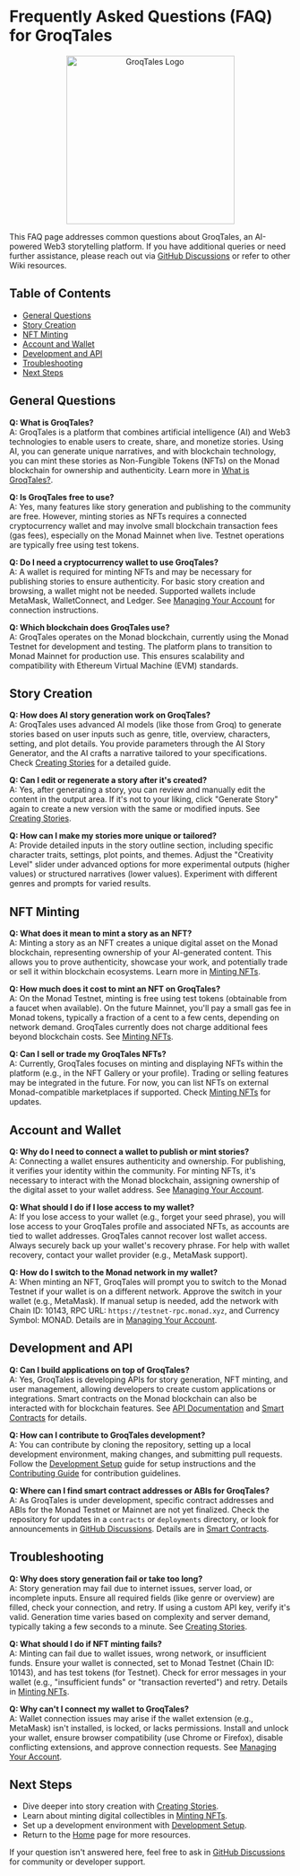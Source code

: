 # Frequently Asked Questions (FAQ) for GroqTales

<div align="center">
  <img src="../../public/GroqTales.png" alt="GroqTales Logo" width="300" />
</div>

This FAQ page addresses common questions about GroqTales, an AI-powered Web3 storytelling platform.
If you have additional queries or need further assistance, please reach out via
[GitHub Discussions](https://github.com/Drago-03/GroqTales/discussions) or refer to other Wiki
resources.

## Table of Contents

- [General Questions](#general-questions)
- [Story Creation](#story-creation)
- [NFT Minting](#nft-minting)
- [Account and Wallet](#account-and-wallet)
- [Development and API](#development-and-api)
- [Troubleshooting](#troubleshooting)
- [Next Steps](#next-steps)

## General Questions

**Q: What is GroqTales?**  
A: GroqTales is a platform that combines artificial intelligence (AI) and Web3 technologies to
enable users to create, share, and monetize stories. Using AI, you can generate unique narratives,
and with blockchain technology, you can mint these stories as Non-Fungible Tokens (NFTs) on the
Monad blockchain for ownership and authenticity. Learn more in
[What is GroqTales?](../What-is-GroqTales.md).

**Q: Is GroqTales free to use?**  
A: Yes, many features like story generation and publishing to the community are free. However,
minting stories as NFTs requires a connected cryptocurrency wallet and may involve small blockchain
transaction fees (gas fees), especially on the Monad Mainnet when live. Testnet operations are
typically free using test tokens.

**Q: Do I need a cryptocurrency wallet to use GroqTales?**  
A: A wallet is required for minting NFTs and may be necessary for publishing stories to ensure
authenticity. For basic story creation and browsing, a wallet might not be needed. Supported wallets
include MetaMask, WalletConnect, and Ledger. See
[Managing Your Account](../Managing-Your-Account.md) for connection instructions.

**Q: Which blockchain does GroqTales use?**  
A: GroqTales operates on the Monad blockchain, currently using the Monad Testnet for development and
testing. The platform plans to transition to Monad Mainnet for production use. This ensures
scalability and compatibility with Ethereum Virtual Machine (EVM) standards.

## Story Creation

**Q: How does AI story generation work on GroqTales?**  
A: GroqTales uses advanced AI models (like those from Groq) to generate stories based on user inputs
such as genre, title, overview, characters, setting, and plot details. You provide parameters
through the AI Story Generator, and the AI crafts a narrative tailored to your specifications. Check
[Creating Stories](../Creating-Stories.md) for a detailed guide.

**Q: Can I edit or regenerate a story after it's created?**  
A: Yes, after generating a story, you can review and manually edit the content in the output area.
If it's not to your liking, click "Generate Story" again to create a new version with the same or
modified inputs. See [Creating Stories](../Creating-Stories.md#editing-and-regenerating).

**Q: How can I make my stories more unique or tailored?**  
A: Provide detailed inputs in the story outline section, including specific character traits,
settings, plot points, and themes. Adjust the "Creativity Level" slider under advanced options for
more experimental outputs (higher values) or structured narratives (lower values). Experiment with
different genres and prompts for varied results.

## NFT Minting

**Q: What does it mean to mint a story as an NFT?**  
A: Minting a story as an NFT creates a unique digital asset on the Monad blockchain, representing
ownership of your AI-generated content. This allows you to prove authenticity, showcase your work,
and potentially trade or sell it within blockchain ecosystems. Learn more in
[Minting NFTs](../Minting-NFTs.md).

**Q: How much does it cost to mint an NFT on GroqTales?**  
A: On the Monad Testnet, minting is free using test tokens (obtainable from a faucet when
available). On the future Mainnet, you'll pay a small gas fee in Monad tokens, typically a fraction
of a cent to a few cents, depending on network demand. GroqTales currently does not charge
additional fees beyond blockchain costs. See
[Minting NFTs](../Minting-NFTs.md#understanding-transaction-fees).

**Q: Can I sell or trade my GroqTales NFTs?**  
A: Currently, GroqTales focuses on minting and displaying NFTs within the platform (e.g., in the NFT
Gallery or your profile). Trading or selling features may be integrated in the future. For now, you
can list NFTs on external Monad-compatible marketplaces if supported. Check
[Minting NFTs](../Minting-NFTs.md#viewing-and-managing-your-nfts) for updates.

## Account and Wallet

**Q: Why do I need to connect a wallet to publish or mint stories?**  
A: Connecting a wallet ensures authenticity and ownership. For publishing, it verifies your identity
within the community. For minting NFTs, it's necessary to interact with the Monad blockchain,
assigning ownership of the digital asset to your wallet address. See
[Managing Your Account](../Managing-Your-Account.md#connecting-a-wallet).

**Q: What should I do if I lose access to my wallet?**  
A: If you lose access to your wallet (e.g., forget your seed phrase), you will lose access to your
GroqTales profile and associated NFTs, as accounts are tied to wallet addresses. GroqTales cannot
recover lost wallet access. Always securely back up your wallet's recovery phrase. For help with
wallet recovery, contact your wallet provider (e.g., MetaMask support).

**Q: How do I switch to the Monad network in my wallet?**  
A: When minting an NFT, GroqTales will prompt you to switch to the Monad Testnet if your wallet is
on a different network. Approve the switch in your wallet (e.g., MetaMask). If manual setup is
needed, add the network with Chain ID: 10143, RPC URL: `https://testnet-rpc.monad.xyz`, and Currency
Symbol: MONAD. Details are in
[Managing Your Account](../Managing-Your-Account.md#switching-networks).

## Development and API

**Q: Can I build applications on top of GroqTales?**  
A: Yes, GroqTales is developing APIs for story generation, NFT minting, and user management,
allowing developers to create custom applications or integrations. Smart contracts on the Monad
blockchain can also be interacted with for blockchain features. See
[API Documentation](../API-Documentation.md) and [Smart Contracts](../Smart-Contracts.md) for
details.

**Q: How can I contribute to GroqTales development?**  
A: You can contribute by cloning the repository, setting up a local development environment, making
changes, and submitting pull requests. Follow the [Development Setup](../Development-Setup.md) guide
for setup instructions and the [Contributing Guide](../CONTRIBUTING.md) for contribution guidelines.

**Q: Where can I find smart contract addresses or ABIs for GroqTales?**  
A: As GroqTales is under development, specific contract addresses and ABIs for the Monad Testnet or
Mainnet are not yet finalized. Check the repository for updates in a `contracts` or `deployments`
directory, or look for announcements in
[GitHub Discussions](https://github.com/Drago-03/GroqTales/discussions). Details are in
[Smart Contracts](../Smart-Contracts.md#contract-addresses).

## Troubleshooting

**Q: Why does story generation fail or take too long?**  
A: Story generation may fail due to internet issues, server load, or incomplete inputs. Ensure all
required fields (like genre or overview) are filled, check your connection, and retry. If using a
custom API key, verify it's valid. Generation time varies based on complexity and server demand,
typically taking a few seconds to a minute. See
[Creating Stories](../Creating-Stories.md#troubleshooting).

**Q: What should I do if NFT minting fails?**  
A: Minting can fail due to wallet issues, wrong network, or insufficient funds. Ensure your wallet
is connected, set to Monad Testnet (Chain ID: 10143), and has test tokens (for Testnet). Check for
error messages in your wallet (e.g., "insufficient funds" or "transaction reverted") and retry.
Details in [Minting NFTs](../Minting-NFTs.md#troubleshooting-minting-issues).

**Q: Why can't I connect my wallet to GroqTales?**  
A: Wallet connection issues may arise if the wallet extension (e.g., MetaMask) isn't installed, is
locked, or lacks permissions. Install and unlock your wallet, ensure browser compatibility (use
Chrome or Firefox), disable conflicting extensions, and approve connection requests. See
[Managing Your Account](../Managing-Your-Account.md#troubleshooting-account-issues).

## Next Steps

- Dive deeper into story creation with [Creating Stories](../Creating-Stories.md).
- Learn about minting digital collectibles in [Minting NFTs](../Minting-NFTs.md).
- Set up a development environment with [Development Setup](../Development-Setup.md).
- Return to the [Home](../Home.md) page for more resources.

If your question isn't answered here, feel free to ask in
[GitHub Discussions](https://github.com/Drago-03/GroqTales/discussions) for community or developer
support.

